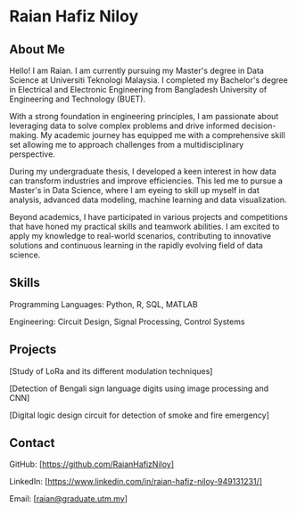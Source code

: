 # Raian Hafiz Niloy

## About Me
Hello! I am Raian. I am currently pursuing my Master's degree in Data Science at Universiti Teknologi Malaysia. I completed my Bachelor's degree in Electrical and Electronic Engineering from Bangladesh University of Engineering and Technology (BUET). 

With a strong foundation in engineering principles, I am passionate about leveraging data to solve complex problems and drive informed decision-making. My academic journey has equipped me with a comprehensive skill set allowing me to approach challenges from a multidisciplinary perspective.

During my undergraduate thesis, I developed a keen interest in how data can transform industries and improve efficiencies. This led me to pursue a Master's in Data Science, where I am eyeing to skill up myself in dat analysis, advanced data modeling, machine learning and data visualization.

Beyond academics, I have participated in various projects and competitions that have honed my practical skills and teamwork abilities. I am excited to apply my knowledge to real-world scenarios, contributing to innovative solutions and continuous learning in the rapidly evolving field of data science.

## Skills
Programming Languages: Python, R, SQL, MATLAB

Engineering: Circuit Design, Signal Processing, Control Systems

## Projects
[Study of LoRa and its different modulation techniques]

[Detection of Bengali sign language digits using image processing and CNN]

[Digital logic design circuit for detection of smoke and fire emergency]

## Contact
GitHub: [https://github.com/RaianHafizNiloy]

LinkedIn: [https://www.linkedin.com/in/raian-hafiz-niloy-949131231/]

Email: [raian@graduate.utm.my]

